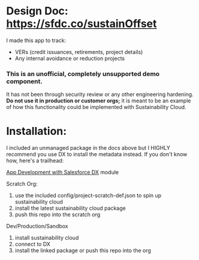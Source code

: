 # Design Doc: https://sfdc.co/sustainOffset
I made this app to track: 
- VERs (credit issuances, retirements, project details)
- Any internal avoidance or reduction projects

### This is an unofficial, completely unsupported demo component.

It has not been through security review or any other engineering hardening. **Do not use it in production or customer orgs;** it is meant to be an example of how this functionality could be implemented with Sustainability Cloud.

# Installation:
I included an unmanaged package in the docs above but I HIGHLY recommend you use DX to install the metadata instead. If you don't know how, here's a trailhead: 

[App Development with Salesforce DX](https://trailhead.salesforce.com/content/learn/modules/sfdx_app_dev) module 

Scratch Org:
1. use the included config/project-scratch-def.json to spin up sustainability cloud
2. install the latest sustainability cloud package 
3. push this repo into the scratch org 

Dev/Production/Sandbox
1. install sustainability cloud 
2. connect to DX
3. install the linked package or push this repo into the org 
